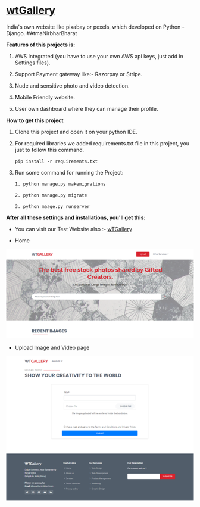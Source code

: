 # [wtGallery](https://wtgallery.herokuapp.com/ "wtGallery")

India's own website like pixabay or pexels, which developed on Python - Django. #AtmaNirbharBharat

**Features of this projects is:**
1. AWS Integrated (you have to use your own AWS api keys, just add in Settings files).

2. Support Payment gateway like:- Razorpay or Stripe.

3. Nude and sensitive photo and video detection.

4. Mobile Friendly website.

5. User own dashboard where they can manage their profile.

**How to get this project**
1. Clone this project and open it on your python IDE.

2. For required libraries we added requirements.txt file in this project,
 you just to follow this command.

    ```
    pip install -r requirements.txt
    ```

3. Run some command for running the Project:

    ```
    1. python manage.py makemigrations
    ```
    ```
    2. python manage.py migrate
    ```
    ```
    3. python maage.py runserver
    ```


**After all these settings and installations, you'll get this:**

- You can visit our Test Website also :- [wTGallery](https://wtgallery.herokuapp.com/ "WTGALLERY")

- Home

![](sample/home.png)

- Upload Image and Video page 

![](sample/upload.png)
